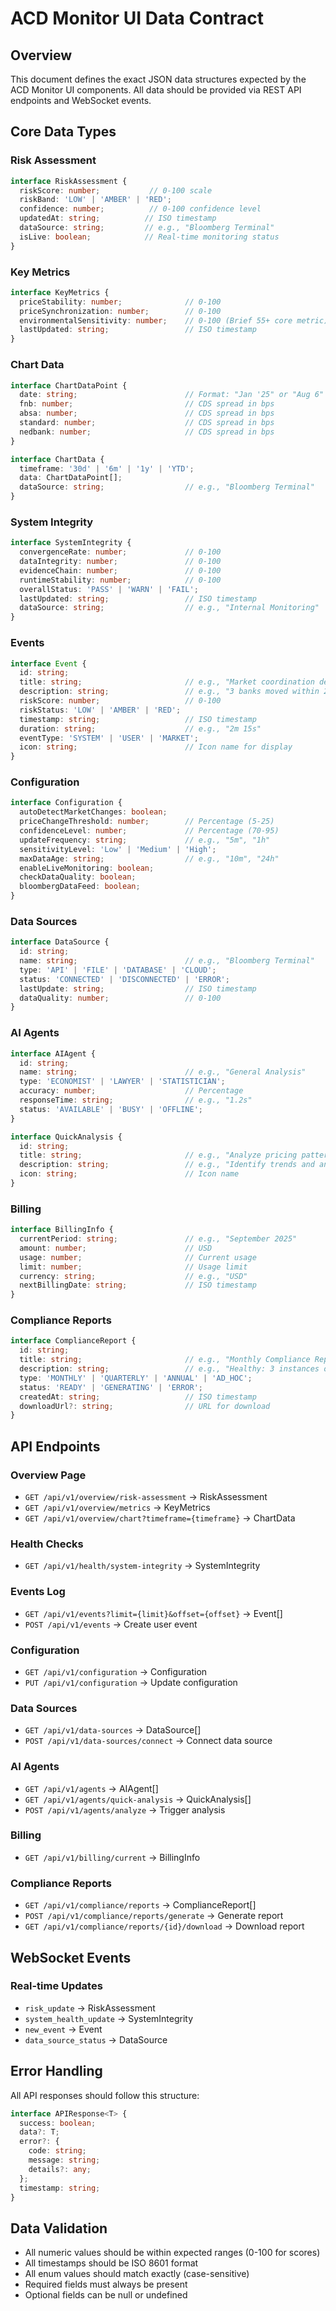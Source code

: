 # ACD Monitor UI Data Contract

## Overview
This document defines the exact JSON data structures expected by the ACD Monitor UI components. All data should be provided via REST API endpoints and WebSocket events.

## Core Data Types

### Risk Assessment
```typescript
interface RiskAssessment {
  riskScore: number;           // 0-100 scale
  riskBand: 'LOW' | 'AMBER' | 'RED';
  confidence: number;          // 0-100 confidence level
  updatedAt: string;          // ISO timestamp
  dataSource: string;         // e.g., "Bloomberg Terminal"
  isLive: boolean;            // Real-time monitoring status
}
```

### Key Metrics
```typescript
interface KeyMetrics {
  priceStability: number;              // 0-100
  priceSynchronization: number;        // 0-100  
  environmentalSensitivity: number;    // 0-100 (Brief 55+ core metric)
  lastUpdated: string;                 // ISO timestamp
}
```

### Chart Data
```typescript
interface ChartDataPoint {
  date: string;                        // Format: "Jan '25" or "Aug 6"
  fnb: number;                         // CDS spread in bps
  absa: number;                        // CDS spread in bps
  standard: number;                    // CDS spread in bps
  nedbank: number;                     // CDS spread in bps
}

interface ChartData {
  timeframe: '30d' | '6m' | '1y' | 'YTD';
  data: ChartDataPoint[];
  dataSource: string;                  // e.g., "Bloomberg Terminal"
}
```

### System Integrity
```typescript
interface SystemIntegrity {
  convergenceRate: number;             // 0-100
  dataIntegrity: number;               // 0-100
  evidenceChain: number;               // 0-100
  runtimeStability: number;            // 0-100
  overallStatus: 'PASS' | 'WARN' | 'FAIL';
  lastUpdated: string;                 // ISO timestamp
  dataSource: string;                  // e.g., "Internal Monitoring"
}
```

### Events
```typescript
interface Event {
  id: string;
  title: string;                       // e.g., "Market coordination detected"
  description: string;                 // e.g., "3 banks moved within 2 minutes"
  riskScore: number;                   // 0-100
  riskStatus: 'LOW' | 'AMBER' | 'RED';
  timestamp: string;                   // ISO timestamp
  duration: string;                    // e.g., "2m 15s"
  eventType: 'SYSTEM' | 'USER' | 'MARKET';
  icon: string;                        // Icon name for display
}
```

### Configuration
```typescript
interface Configuration {
  autoDetectMarketChanges: boolean;
  priceChangeThreshold: number;        // Percentage (5-25)
  confidenceLevel: number;             // Percentage (70-95)
  updateFrequency: string;             // e.g., "5m", "1h"
  sensitivityLevel: 'Low' | 'Medium' | 'High';
  maxDataAge: string;                  // e.g., "10m", "24h"
  enableLiveMonitoring: boolean;
  checkDataQuality: boolean;
  bloombergDataFeed: boolean;
}
```

### Data Sources
```typescript
interface DataSource {
  id: string;
  name: string;                        // e.g., "Bloomberg Terminal"
  type: 'API' | 'FILE' | 'DATABASE' | 'CLOUD';
  status: 'CONNECTED' | 'DISCONNECTED' | 'ERROR';
  lastUpdate: string;                  // ISO timestamp
  dataQuality: number;                 // 0-100
}
```

### AI Agents
```typescript
interface AIAgent {
  id: string;
  name: string;                        // e.g., "General Analysis"
  type: 'ECONOMIST' | 'LAWYER' | 'STATISTICIAN';
  accuracy: number;                    // Percentage
  responseTime: string;                // e.g., "1.2s"
  status: 'AVAILABLE' | 'BUSY' | 'OFFLINE';
}

interface QuickAnalysis {
  id: string;
  title: string;                       // e.g., "Analyze pricing patterns"
  description: string;                 // e.g., "Identify trends and anomalies"
  icon: string;                        // Icon name
}
```

### Billing
```typescript
interface BillingInfo {
  currentPeriod: string;               // e.g., "September 2025"
  amount: number;                      // USD
  usage: number;                       // Current usage
  limit: number;                       // Usage limit
  currency: string;                    // e.g., "USD"
  nextBillingDate: string;             // ISO timestamp
}
```

### Compliance Reports
```typescript
interface ComplianceReport {
  id: string;
  title: string;                       // e.g., "Monthly Compliance Report"
  description: string;                 // e.g., "Healthy: 3 instances of competitive adaptation"
  type: 'MONTHLY' | 'QUARTERLY' | 'ANNUAL' | 'AD_HOC';
  status: 'READY' | 'GENERATING' | 'ERROR';
  createdAt: string;                   // ISO timestamp
  downloadUrl?: string;                // URL for download
}
```

## API Endpoints

### Overview Page
- `GET /api/v1/overview/risk-assessment` → RiskAssessment
- `GET /api/v1/overview/metrics` → KeyMetrics
- `GET /api/v1/overview/chart?timeframe={timeframe}` → ChartData

### Health Checks
- `GET /api/v1/health/system-integrity` → SystemIntegrity

### Events Log
- `GET /api/v1/events?limit={limit}&offset={offset}` → Event[]
- `POST /api/v1/events` → Create user event

### Configuration
- `GET /api/v1/configuration` → Configuration
- `PUT /api/v1/configuration` → Update configuration

### Data Sources
- `GET /api/v1/data-sources` → DataSource[]
- `POST /api/v1/data-sources/connect` → Connect data source

### AI Agents
- `GET /api/v1/agents` → AIAgent[]
- `GET /api/v1/agents/quick-analysis` → QuickAnalysis[]
- `POST /api/v1/agents/analyze` → Trigger analysis

### Billing
- `GET /api/v1/billing/current` → BillingInfo

### Compliance Reports
- `GET /api/v1/compliance/reports` → ComplianceReport[]
- `POST /api/v1/compliance/reports/generate` → Generate report
- `GET /api/v1/compliance/reports/{id}/download` → Download report

## WebSocket Events

### Real-time Updates
- `risk_update` → RiskAssessment
- `system_health_update` → SystemIntegrity
- `new_event` → Event
- `data_source_status` → DataSource

## Error Handling

All API responses should follow this structure:
```typescript
interface APIResponse<T> {
  success: boolean;
  data?: T;
  error?: {
    code: string;
    message: string;
    details?: any;
  };
  timestamp: string;
}
```

## Data Validation

- All numeric values should be within expected ranges (0-100 for scores)
- All timestamps should be ISO 8601 format
- All enum values should match exactly (case-sensitive)
- Required fields must always be present
- Optional fields can be null or undefined
